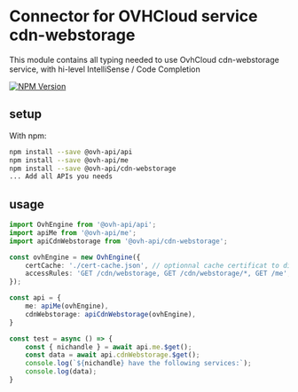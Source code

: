 # Connector for OVHCloud service cdn-webstorage

This module contains all typing needed to use OvhCloud cdn-webstorage service, with hi-level IntelliSense / Code Completion

[![NPM Version](https://img.shields.io/npm/v/@ovh-api/cdn-webstorage.svg?style=flat)](https://www.npmjs.org/package/@ovh-api/cdn-webstorage)

## setup

With npm:
````bash
npm install --save @ovh-api/api
npm install --save @ovh-api/me
npm install --save @ovh-api/cdn-webstorage
... Add all APIs you needs
````

## usage

````typescript
import OvhEngine from '@ovh-api/api';
import apiMe from '@ovh-api/me';
import apiCdnWebstorage from '@ovh-api/cdn-webstorage';

const ovhEngine = new OvhEngine({ 
    certCache: './cert-cache.json', // optionnal cache certificat to disk
    accessRules: 'GET /cdn/webstorage, GET /cdn/webstorage/*, GET /me', // optionnal limit the requested privileges.
});

const api = {
    me: apiMe(ovhEngine),
    cdnWebstorage: apiCdnWebstorage(ovhEngine),
}

const test = async () => {
    const { nichandle } = await api.me.$get();
    const data = await api.cdnWebstorage.$get();
    console.log(`${nichandle} have the following services:`);
    console.log(data);
}

````